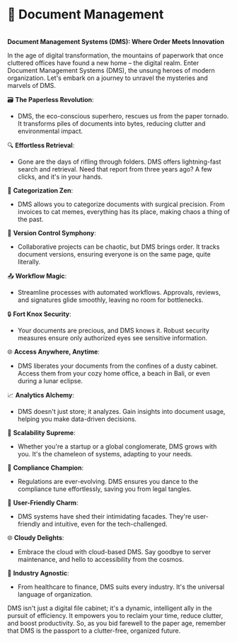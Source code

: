# 📃 Document Management

\
**Document Management Systems (DMS): Where Order Meets Innovation**

In the age of digital transformation, the mountains of paperwork that once cluttered offices have found a new home – the digital realm. Enter Document Management Systems (DMS), the unsung heroes of modern organization. Let's embark on a journey to unravel the mysteries and marvels of DMS.

🗃️ **The Paperless Revolution**:

* DMS, the eco-conscious superhero, rescues us from the paper tornado. It transforms piles of documents into bytes, reducing clutter and environmental impact.

🔍 **Effortless Retrieval**:

* Gone are the days of rifling through folders. DMS offers lightning-fast search and retrieval. Need that report from three years ago? A few clicks, and it's in your hands.

📁 **Categorization Zen**:

* DMS allows you to categorize documents with surgical precision. From invoices to cat memes, everything has its place, making chaos a thing of the past.

🔄 **Version Control Symphony**:

* Collaborative projects can be chaotic, but DMS brings order. It tracks document versions, ensuring everyone is on the same page, quite literally.

📤 **Workflow Magic**:

* Streamline processes with automated workflows. Approvals, reviews, and signatures glide smoothly, leaving no room for bottlenecks.

🔒 **Fort Knox Security**:

* Your documents are precious, and DMS knows it. Robust security measures ensure only authorized eyes see sensitive information.

🌐 **Access Anywhere, Anytime**:

* DMS liberates your documents from the confines of a dusty cabinet. Access them from your cozy home office, a beach in Bali, or even during a lunar eclipse.

📈 **Analytics Alchemy**:

* DMS doesn't just store; it analyzes. Gain insights into document usage, helping you make data-driven decisions.

🚀 **Scalability Supreme**:

* Whether you're a startup or a global conglomerate, DMS grows with you. It's the chameleon of systems, adapting to your needs.

📆 **Compliance Champion**:

* Regulations are ever-evolving. DMS ensures you dance to the compliance tune effortlessly, saving you from legal tangles.

🌟 **User-Friendly Charm**:

* DMS systems have shed their intimidating facades. They're user-friendly and intuitive, even for the tech-challenged.

🌐 **Cloudy Delights**:

* Embrace the cloud with cloud-based DMS. Say goodbye to server maintenance, and hello to accessibility from the cosmos.

💼 **Industry Agnostic**:

* From healthcare to finance, DMS suits every industry. It's the universal language of organization.

DMS isn't just a digital file cabinet; it's a dynamic, intelligent ally in the pursuit of efficiency. It empowers you to reclaim your time, reduce clutter, and boost productivity. So, as you bid farewell to the paper age, remember that DMS is the passport to a clutter-free, organized future.
